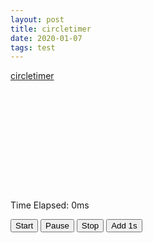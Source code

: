 ```yaml
---
layout: post
title: circletimer
date: 2020-01-07
tags: test
---
```


<link rel="stylesheet" type="text/css" href="/assets/vendor/circletimer/circletimer.css">
<style>
#example-timer {
  height: 150px;
  margin: 20px auto;
  width: 150px;
}

h1 {
  color: #17a768;
  font-family: 'Pacifico', cursive;
  font-size: 40pt;
  margin: 40px 0 5px;
  text-align: center;
}

h1 a {
  color: #17a768;
  text-decoration: none;
}

h1 a:hover {
  color: #32dd92;
}

h5 {
  color: #f1601d;
  font-family: 'Raleway', sans-serif;
  font-size: 13pt;
  margin: 0;
  text-align: center;
}

h5 a {
  color: #f1ad1d;
  text-decoration: none;
}

h5 a:hover {
  color: #f1ad1d;
  text-decoration: underline;
}

p {
  color: #bbae93;
}

button {
  background-color: #f1601d;
  border: none;
  border-radius: 3px;
  color: #e7e0d2;
  margin: 0 8px;
  padding: 6px 9px;
}

button:hover {
  background-color: #f1ad1d;
}

pre {
  display: table;
  margin: 20px auto;
  text-align: left;
}

code {
  border-radius: 10px;
}
</style>

[circletimer](https://github.com/abejfehr/circletimer)

<div id="example-timer"></div>
<p>Time Elapsed: <span id="time-elapsed">0</span>ms</p>
<button id="start">Start</button>
<button id="pause">Pause</button>
<button id="stop">Stop</button>
<button id="add">Add 1s</button>

<script>
require(['init'], (init) => {
  require(['jquery'], ($) => {
    require(['circletimer'], (ct) => {
      /* Example code */
      $("#example-timer").circletimer({
        onComplete: function() {
          alert("Time is up!");
        },
        onUpdate: function(elapsed) {
          $("#time-elapsed").html(Math.round(elapsed));
        },
        timeout: 5000
      });

      $("#start").on("click", function() {
        $("#example-timer").circletimer("start");
      });

      $("#pause").on("click", function() {
        $("#example-timer").circletimer("pause");
      });

      $("#stop").on("click", function() {
        $("#example-timer").circletimer("stop");
      });

      $("#add").on("click", function() {
        $("#example-timer").circletimer("add", 1000);
      });
    }); //end of require(['circletimer']
  });
});
</script>
